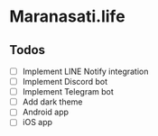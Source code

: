# Maranasati.life

## Todos

- [ ] Implement LINE Notify integration
- [ ] Implement Discord bot
- [ ] Implement Telegram bot
- [ ] Add dark theme
- [ ] Android app
- [ ] iOS app
